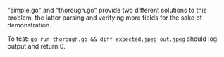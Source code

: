 "simple.go" and "thorough.go" provide two different solutions to this problem, the latter parsing and verifying more fields for the sake of demonstration.

To test: `go run thorough.go && diff expected.jpeg out.jpeg` should log output and return 0.
